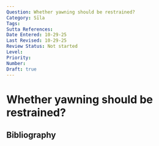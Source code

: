 ```yaml
---
Question: Whether yawning should be restrained?
Category: Sīla
Tags: 
Sutta References: 
Date Entered: 10-29-25
Last Revised: 10-29-25
Review Status: Not started
Level: 
Priority: 
Number: 
Draft: true
---
```


# Whether yawning should be restrained?

## Bibliography

<!-- 

Notes:



-->